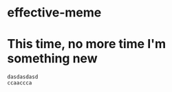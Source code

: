 # effective-meme
This time, no more time
I'm something new
=======
```For you,hundrands of times
dasdasdasd
ccaaccca
